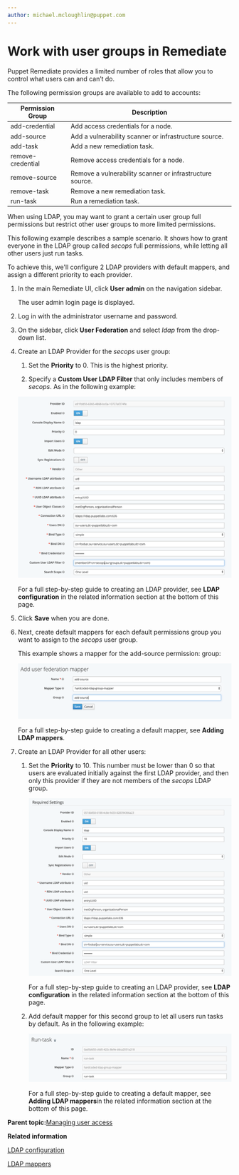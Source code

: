```yaml
---
author: michael.mcloughlin@puppet.com
---
```


# Work with user groups in Remediate

Puppet Remediate provides a limited number of roles that allow you to control what users can and can’t do.

The following permission groups are available to add to accounts:

|Permission Group|Description|
|----------------|-----------|
|add-credential|Add access credentials for a node.|
|add-source|Add a vulnerability scanner or infrastructure source.|
|add-task|Add a new remediation task.|
|remove-credential|Remove access credentials for a node.|
|remove-source|Remove a vulnerability scanner or infrastructure source.|
|remove-task|Remove a new remediation task.|
|run-task|Run a remediation task.|

When using LDAP, you may want to grant a certain user group full permissions but restrict other user groups to more limited permissions.

This following example describes a sample scenario. It shows how to grant everyone in the LDAP group called *secops* full permissions, while letting all other users just run tasks.

To achieve this, we'll configure 2 LDAP providers with default mappers, and assign a different priority to each provider.

1.  In the main Remediate UI, click **User admin** on the navigation sidebar.

    The user admin login page is displayed.

2.  Log in with the administrator username and password.

3.  On the sidebar, click **User Federation** and select *ldap* from the drop-down list.

4.  Create an LDAP Provider for the *secops* user group:

    1.  Set the **Priority** to 0. This is the highest priority.

    2.  Specify a **Custom User LDAP Filter** that only includes members of *secops*. As in the following example:

    ![secops LDAP provider](rem-user-groups.png)

    For a full step-by-step guide to creating an LDAP provider, see **LDAP configuration** in the related information section at the bottom of this page.

5.  Click **Save** when you are done.

6.  Next, create default mappers for each default permissions group you want to assign to the *secops* user group.

    This example shows a mapper for the add-source permission: group:

    ![add-source permission user federation mapper](add-mapper.png)

    For a full step-by-step guide to creating a default mapper, see **Adding LDAP mappers**.

7.  Create an LDAP Provider for all other users:

    1.  Set the **Priority** to 10. This number must be lower than 0 so that users are evaluated initially against the first LDAP provider, and then only this provider if they are not members of the *secops* LDAP group.

        ![all users ldap provider](add-all-user-group.png)

        For a full step-by-step guide to creating an LDAP provider, see **LDAP configuration** in the related information section at the bottom of this page.

    2.  Add default mapper for this second group to let all users run tasks by default. As in the following example:

        ![run -task default mapper](run-tasks-mapper.png)

        For a full step-by-step guide to creating a default mapper, see **Adding LDAP mappers**in the related information section at the bottom of this page.


**Parent topic:**[Managing user access](managing_user_access.md)

**Related information**  


[LDAP configuration](rem-cfg-ldap.md)

[LDAP mappers](rem-ldap-mappers.md#)

